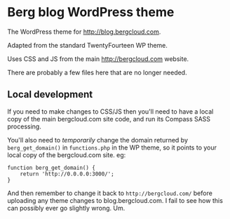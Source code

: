 # Berg blog WordPress theme

The WordPress theme for http://blog.bergcloud.com.

Adapted from the standard TwentyFourteen WP theme.

Uses CSS and JS from the main http://bergcloud.com website.

There are probably a few files here that are no longer needed.

## Local development

If you need to make changes to CSS/JS then you'll need to have a local copy of the main bergcloud.com site code, and run its Compass SASS processing. 

You'll also need to *temporarily* change the domain returned by `berg_get_domain()` in `functions.php` in the WP theme, so it points to your local copy of the bergcloud.com site. eg:

	function berg_get_domain() {
		return 'http://0.0.0.0:3000/';
	}

And then remember to change it back to `http://bergcloud.com/` before uploading any theme changes to blog.bergcloud.com. I fail to see how this can possibly ever go slightly wrong. Um.

